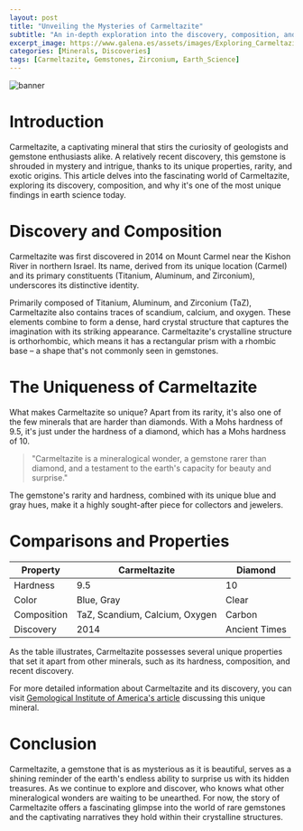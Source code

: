 ```yaml
---
layout: post
title: "Unveiling the Mysteries of Carmeltazite"
subtitle: "An in-depth exploration into the discovery, composition, and fascinating attributes of the rare gemstone, Carmeltazite."
excerpt_image: https://www.galena.es/assets/images/Exploring_Carmeltazite.png
categories: [Minerals, Discoveries]
tags: [Carmeltazite, Gemstones, Zirconium, Earth_Science]
---
```


![banner](https://www.galena.es/assets/images/Exploring_Carmeltazite.png "A close-up view of Carmeltazite crystals, showcasing their unique blue and gray hues, set against a natural rock background, highlighting the mineral's distinctive features and geological significance.")

# Introduction

Carmeltazite, a captivating mineral that stirs the curiosity of geologists and gemstone enthusiasts alike. A relatively recent discovery, this gemstone is shrouded in mystery and intrigue, thanks to its unique properties, rarity, and exotic origins. This article delves into the fascinating world of Carmeltazite, exploring its discovery, composition, and why it's one of the most unique findings in earth science today.

# Discovery and Composition

Carmeltazite was first discovered in 2014 on Mount Carmel near the Kishon River in northern Israel. Its name, derived from its unique location (Carmel) and its primary constituents (Titanium, Aluminum, and Zirconium), underscores its distinctive identity.

Primarily composed of Titanium, Aluminum, and Zirconium (TaZ), Carmeltazite also contains traces of scandium, calcium, and oxygen. These elements combine to form a dense, hard crystal structure that captures the imagination with its striking appearance. Carmeltazite's crystalline structure is orthorhombic, which means it has a rectangular prism with a rhombic base – a shape that's not commonly seen in gemstones.

# The Uniqueness of Carmeltazite

What makes Carmeltazite so unique? Apart from its rarity, it's also one of the few minerals that are harder than diamonds. With a Mohs hardness of 9.5, it's just under the hardness of a diamond, which has a Mohs hardness of 10.

> "Carmeltazite is a mineralogical wonder, a gemstone rarer than diamond, and a testament to the earth's capacity for beauty and surprise." 

The gemstone's rarity and hardness, combined with its unique blue and gray hues, make it a highly sought-after piece for collectors and jewelers.

# Comparisons and Properties

| Property      | Carmeltazite   | Diamond      |
| ------------- | -------------- | ------------ |
| Hardness      | 9.5            | 10           |
| Color         | Blue, Gray     | Clear        |
| Composition   | TaZ, Scandium, Calcium, Oxygen | Carbon      |
| Discovery     | 2014           | Ancient Times|

As the table illustrates, Carmeltazite possesses several unique properties that set it apart from other minerals, such as its hardness, composition, and recent discovery.

For more detailed information about Carmeltazite and its discovery, you can visit [Gemological Institute of America's article](https://www.gia.edu/gems-gemology/spring-2019-gemnews-carmeltazite-new-gem-mineral) discussing this unique mineral.

# Conclusion

Carmeltazite, a gemstone that is as mysterious as it is beautiful, serves as a shining reminder of the earth's endless ability to surprise us with its hidden treasures. As we continue to explore and discover, who knows what other mineralogical wonders are waiting to be unearthed. For now, the story of Carmeltazite offers a fascinating glimpse into the world of rare gemstones and the captivating narratives they hold within their crystalline structures.